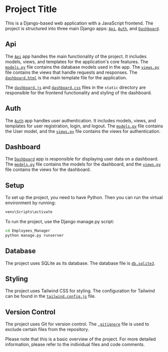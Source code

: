 # Project Title

This is a Django-based web application with a JavaScript frontend. The project is structured into three main Django apps: [`Api`](command:_github.copilot.openRelativePath?%5B%22Api%22%5D "Api"), [`Auth`](command:_github.copilot.openRelativePath?%5B%22Auth%22%5D "Auth"), and [`Dashboard`](command:_github.copilot.openRelativePath?%5B%22Dashboard%22%5D "Dashboard").

## Api

The [`Api`](Api) app handles the main functionality of the project. It includes models, views, and templates for the application's core features. The [`models.py`](command:_github.copilot.openSymbolInFile?%5B%22Api%2Fmodels.py%22%2C%22models.py%22%5D "Api/models.py") file contains the database models used in the app. The [`views.py`](command:_github.copilot.openSymbolInFile?%5B%22Api%2Fviews.py%22%2C%22views.py%22%5D "Api/views.py") file contains the views that handle requests and responses. The [`dashboard.html`](command:_github.copilot.openSymbolInFile?%5B%22Api%2Ftemplates%2Fdashboard.html%22%2C%22dashboard.html%22%5D "Api/templates/dashboard.html") is the main template file for the application.

The [`dashboard.js`](command:_github.copilot.openSymbolInFile?%5B%22Api%2Fstatic%2Fdashboard.js%22%2C%22dashboard.js%22%5D "Api/static/dashboard.js") and [`dashboard.css`](command:_github.copilot.openSymbolInFile?%5B%22Api%2Fstatic%2Fdashboard.css%22%2C%22dashboard.css%22%5D "Api/static/dashboard.css") files in the `static` directory are responsible for the frontend functionality and styling of the dashboard.

## Auth

The [`Auth`](Auth) app handles user authentication. It includes models, views, and templates for user registration, login, and logout. The [`models.py`](command:_github.copilot.openSymbolInFile?%5B%22Auth%2Fmodels.py%22%2C%22models.py%22%5D "Auth/models.py") file contains the User model, and the [`views.py`](command:_github.copilot.openSymbolInFile?%5B%22Auth%2Fviews.py%22%2C%22views.py%22%5D "Auth/views.py") file contains the views for authentication.

## Dashboard

The [`Dashboard`](Dashboard) app is responsible for displaying user data on a dashboard. The [`models.py`](command:_github.copilot.openSymbolInFile?%5B%22Dashboard%2Fmodels.py%22%2C%22models.py%22%5D "Dashboard/models.py") file contains the models for the dashboard, and the [`views.py`](command:_github.copilot.openSymbolInFile?%5B%22Dashboard%2Fviews.py%22%2C%22views.py%22%5D "Dashboard/views.py") file contains the views for the dashboard.

## Setup

To set up the project, you need to have Python. Then you can run the virtual environment by running:

```sh
venv\Scripts\activate
```

To run the project, use the Django manage.py script:

```sh
cd Employees_Manager
python manage.py runserver
```

## Database

The project uses SQLite as its database. The database file is [`db.sqlite3`](command:_github.copilot.openSymbolInFile?%5B%22db.sqlite3%22%2C%22db.sqlite3%22%5D "db.sqlite3").

## Styling

The project uses Tailwind CSS for styling. The configuration for Tailwind can be found in the [`tailwind.config.js`](command:_github.copilot.openSymbolInFile?%5B%22tailwind.config.js%22%2C%22tailwind.config.js%22%5D "tailwind.config.js") file.

## Version Control

The project uses Git for version control. The [`.gitignore`](command:_github.copilot.openRelativePath?%5B%22.gitignore%22%5D ".gitignore") file is used to exclude certain files from the repository.

Please note that this is a basic overview of the project. For more detailed information, please refer to the individual files and code comments.
